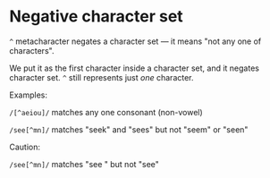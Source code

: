 # Negative character set

`^` metacharacter negates a character set — it means "not any one of characters".

We put it as the first character inside a character set, and it negates character set. `^` still represents just *one* character.

Examples:

`/[^aeiou]/` matches any one consonant (non-vowel)

`/see[^mn]/` matches "seek" and "sees" but not "seem" or "seen"

Caution:

`/see[^mn]/` matches "see " but not "see"
